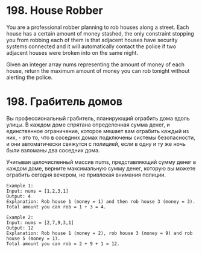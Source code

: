 # 198. House Robber
You are a professional robber planning to rob houses along a street. Each house has a certain amount of money stashed, the only constraint stopping you from robbing each of them is that adjacent houses have security systems connected and it will automatically contact the police if two adjacent houses were broken into on the same night.

Given an integer array nums representing the amount of money of each house, return the maximum amount of money you can rob tonight without alerting the police.

# 198. Грабитель домов
Вы профессиональный грабитель, планирующий ограбить дома вдоль улицы. В каждом доме спрятана определенная сумма денег, и единственное ограничение, которое мешает вам ограбить каждый из них, - это то, что в соседних домах подключены системы безопасности, и они автоматически свяжутся с полицией, если в одну и ту же ночь были взломаны два соседних дома.

Учитывая целочисленный массив nums, представляющий сумму денег в каждом доме, верните максимальную сумму денег, которую вы можете ограбить сегодня вечером, не привлекая внимания полиции.

```
Example 1:
Input: nums = [1,2,3,1]
Output: 4
Explanation: Rob house 1 (money = 1) and then rob house 3 (money = 3).
Total amount you can rob = 1 + 3 = 4.

Example 2:
Input: nums = [2,7,9,3,1]
Output: 12
Explanation: Rob house 1 (money = 2), rob house 3 (money = 9) and rob house 5 (money = 1).
Total amount you can rob = 2 + 9 + 1 = 12.
```